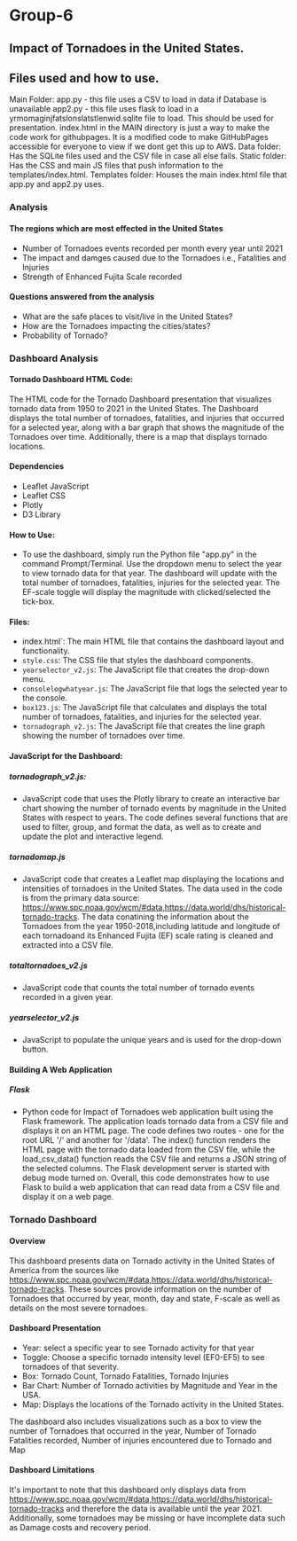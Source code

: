 # Group-6
## Impact of Tornadoes in the United States.

## Files used and how to use.
Main Folder:
app.py - this file uses a CSV to load in data if Database is unavailable
app2.py - this file uses flask to load in a yrmomaginjfatslonslatstlenwid.sqlite file to load. This should be used for presentation.
index.html in the MAIN directory is just a way to make the code work for githubpages. It is a modified code to make GitHubPages accessible for everyone to view if we dont get this up to AWS.
Data folder:
Has the SQLite files used and the CSV file in case all else fails.
Static folder:
Has the CSS and main JS files that push information to the templates/index.html.
Templates folder:
Houses the main index.html file that app.py and app2.py uses.

### Analysis 

#### The regions which are most effected in the United States
- Number of Tornadoes events recorded per month every year until 2021
- The impact and damges caused due to the Tornadoes i.e., Fatalities and Injuries
- Strength of Enhanced Fujita Scale recorded

#### Questions answered from the analysis
- What are the safe places to visit/live in the United States?
- How are the Tornadoes impacting the cities/states?
- Probability of Tornado?

### Dashboard Analysis
#### Tornado Dashboard HTML Code:
The HTML code for the Tornado Dashboard presentation that visualizes tornado data from 1950 to 2021 in the United States. The Dashboard displays the total number of tornadoes, fatalities, and injuries that occurred for a selected year, along with a bar graph that shows the magnitude of the Tornadoes over time. Additionally, there is a map that displays tornado locations.

#### Dependencies
- Leaflet JavaScript
-	Leaflet CSS
-	Plotly
-	D3 Library

#### How to Use:
- To use the dashboard, simply run the Python file "app.py" in the command Prompt/Terminal. Use the dropdown menu to select the year to view tornado data for that year. The dashboard will update with the total number of tornadoes, fatalities, injuries for the selected year. The EF-scale toggle will display the magnitude with clicked/selected the tick-box.

#### Files:
- index.html`: The main HTML file that contains the dashboard layout and functionality.
-	`style.css`: The CSS file that styles the dashboard components.
-	`yearselector_v2.js`: The JavaScript file that creates the drop-down menu.
-	`consolelogwhatyear.js`: The JavaScript file that logs the selected year to the console.
-	`box123.js`: The JavaScript file that calculates and displays the total number of tornadoes, fatalities, and injuries for the selected year.
-	`tornadograph_v2.js`: The JavaScript file that creates the line graph showing the number of tornadoes over time.

#### JavaScript for the Dashboard:
##### tornadograph_v2.js:
- JavaScript code that uses the Plotly library to create an interactive bar chart showing the number of tornado events by magnitude in the United States with respect to years. The code defines several functions that are used to filter, group, and format the data, as well as to create and update the plot and interactive legend.

##### tornadomap.js
- JavaScript code that creates a Leaflet map displaying the locations and intensities of tornadoes in the United States. The data used in the code is from the primary data source: https://www.spc.noaa.gov/wcm/#data,https://data.world/dhs/historical-tornado-tracks. The data conatining the information about the Tornadoes from the year 1950-2018,including latitude and longitude of each tornadoand its Enhanced Fujita (EF) scale rating is cleaned and extracted into a CSV file.

##### totaltornadoes_v2.js
- JavaScript code that counts the total number of tornado events recorded in a given year.

##### yearselector_v2.js
- JavaScript to populate the unique years and is used for the drop-down button.

#### Building A Web Application 
##### Flask 
- Python code for Impact of Tornadoes web application built using the Flask framework. The application loads tornado data from a CSV file and displays it on an HTML page. The code defines two routes - one for the root URL '/' and another for '/data'. The index() function renders the HTML page with the tornado data loaded from the CSV file, while the load_csv_data() function reads the CSV file and returns a JSON string of the selected columns. The Flask development server is started with debug mode turned on. Overall, this code demonstrates how to use Flask to build a web application that can read data from a CSV file and display it on a web page.

### Tornado Dashboard
#### Overview 
This dashboard presents data on Tornado activity in the United States of America from the sources like https://www.spc.noaa.gov/wcm/#data,https://data.world/dhs/historical-tornado-tracks. These sources provide information on the number of Tornadoes that occurred by year, month, day and state, F-scale as well as details on the most severe tornadoes.

#### Dashboard Presentation 
-	Year: select a specific year to see Tornado activity for that year
-	Toggle: Choose a specific tornado intensity level (EF0-EF5) to see tornadoes of that severity.
-	Box: Tornado Count, Tornado Fatalities, Tornado Injuries
-	Bar Chart: Number of Tornado activities by Magnitude and Year in the USA.
-	Map: Displays the locations of the Tornado activity in the United States.

The dashboard also includes visualizations such as a box to view the number of Tornadoes that occurred in the year, Number of Tornado Fatalities recorded, Number of injuries encountered due to Tornado and Map 

#### Dashboard Limitations 
It's important to note that this dashboard only displays data from https://www.spc.noaa.gov/wcm/#data,https://data.world/dhs/historical-tornado-tracks and therefore the data is available until the year 2021. Additionally, some tornadoes may be missing or have incomplete data such as Damage costs and recovery period.

 



